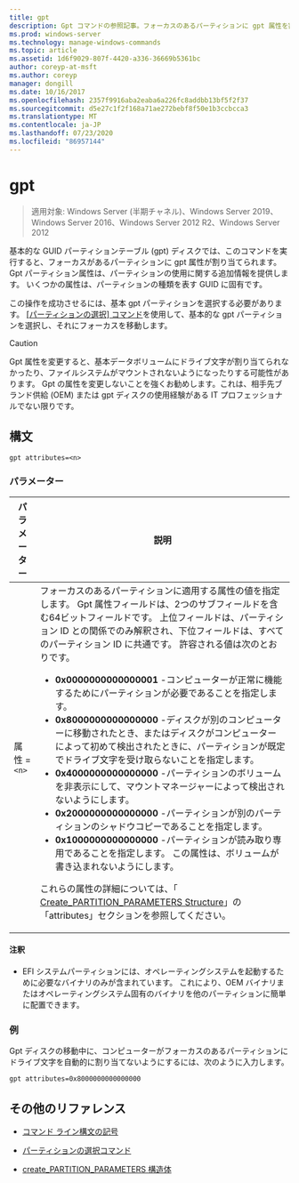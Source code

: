```yaml
---
title: gpt
description: Gpt コマンドの参照記事。フォーカスのあるパーティションに gpt 属性を割り当てます。
ms.prod: windows-server
ms.technology: manage-windows-commands
ms.topic: article
ms.assetid: 1d6f9029-807f-4420-a336-36669b5361bc
author: coreyp-at-msft
ms.author: coreyp
manager: dongill
ms.date: 10/16/2017
ms.openlocfilehash: 2357f9916aba2eaba6a226fc8addbb13bf5f2f37
ms.sourcegitcommit: d5e27c1f2f168a71ae272bebf8f50e1b3ccbcca3
ms.translationtype: MT
ms.contentlocale: ja-JP
ms.lasthandoff: 07/23/2020
ms.locfileid: "86957144"
---
```

# <a name="gpt"></a>gpt

> 適用対象: Windows Server (半期チャネル)、Windows Server 2019、Windows Server 2016、Windows Server 2012 R2、Windows Server 2012

基本的な GUID パーティションテーブル (gpt) ディスクでは、このコマンドを実行すると、フォーカスがあるパーティションに gpt 属性が割り当てられます。 Gpt パーティション属性は、パーティションの使用に関する追加情報を提供します。 いくつかの属性は、パーティションの種類を表す GUID に固有です。

この操作を成功させるには、基本 gpt パーティションを選択する必要があります。 [[パーティションの選択] コマンド](select-partition.md)を使用して、基本的な gpt パーティションを選択し、それにフォーカスを移動します。

> [!CAUTION]
> Gpt 属性を変更すると、基本データボリュームにドライブ文字が割り当てられなかったり、ファイルシステムがマウントされないようになったりする可能性があります。 Gpt の属性を変更しないことを強くお勧めします。これは、相手先ブランド供給 (OEM) または gpt ディスクの使用経験がある IT プロフェッショナルでない限りです。

## <a name="syntax"></a>構文

```
gpt attributes=<n>
```

### <a name="parameters"></a>パラメーター

| パラメーター | 説明 |
| --------- | ----------- |
| 属性 =`<n>` | フォーカスのあるパーティションに適用する属性の値を指定します。 Gpt 属性フィールドは、2つのサブフィールドを含む64ビットフィールドです。 上位フィールドは、パーティション ID との関係でのみ解釈され、下位フィールドは、すべてのパーティション ID に共通です。 許容される値は次のとおりです。<ul><li>**0x0000000000000001** -コンピューターが正常に機能するためにパーティションが必要であることを指定します。</li><li>**0x8000000000000000** -ディスクが別のコンピューターに移動されたとき、またはディスクがコンピューターによって初めて検出されたときに、パーティションが既定でドライブ文字を受け取らないことを指定します。</li><li>**0x4000000000000000** -パーティションのボリュームを非表示にして、マウントマネージャーによって検出されないようにします。</li><li>**0x2000000000000000** -パーティションが別のパーティションのシャドウコピーであることを指定します。</li><li>**0x1000000000000000** -パーティションが読み取り専用であることを指定します。 この属性は、ボリュームが書き込まれないようにします。</li></ul><p>これらの属性の詳細については、「 [Create_PARTITION_PARAMETERS Structure](/windows/win32/api/vds/ns-vds-create_partition_parameters)」の「attributes」セクションを参照してください。 |

#### <a name="remarks"></a>注釈

- EFI システムパーティションには、オペレーティングシステムを起動するために必要なバイナリのみが含まれています。 これにより、OEM バイナリまたはオペレーティングシステム固有のバイナリを他のパーティションに簡単に配置できます。

### <a name="examples"></a>例

Gpt ディスクの移動中に、コンピューターがフォーカスのあるパーティションにドライブ文字を自動的に割り当てないようにするには、次のように入力します。

```
gpt attributes=0x8000000000000000
```

## <a name="additional-references"></a>その他のリファレンス

- [コマンド ライン構文の記号](command-line-syntax-key.md)

- [パーティションの選択コマンド](select-partition.md)

- [create_PARTITION_PARAMETERS 構造体](/windows/win32/api/vds/ns-vds-create_partition_parameters)
